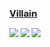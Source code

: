 ### [Villain](https://github.com/btzr-io/Villain)

![](https://img.shields.io/github/license/btzr-io/Villain?style=flat-square) ![](https://img.shields.io/github/last-commit/scillidan/Villain/main?label=last%20commit%20(fork)&style=flat-square) ![](https://img.shields.io/badge/Vercel-black?style=flat&logo=Vercel&logoColor=white)